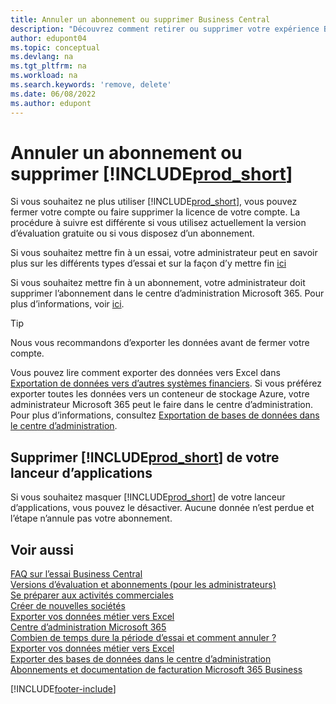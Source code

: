```yaml
---
title: Annuler un abonnement ou supprimer Business Central
description: "Découvrez comment retirer ou supprimer votre expérience Business\_Central si vous disposez d’un abonnement d’évaluation ou si vous disposez d’un abonnement payant."
author: edupont04
ms.topic: conceptual
ms.devlang: na
ms.tgt_pltfrm: na
ms.workload: na
ms.search.keywords: 'remove, delete'
ms.date: 06/08/2022
ms.author: edupont
---
```

# <a name="unsubscribe-or-remove-"></a><a name="unsubscribe-or-remove-"></a><a name="unsubscribe-or-remove-"></a>Annuler un abonnement ou supprimer [!INCLUDE[prod_short](includes/prod_short.md)]

Si vous souhaitez ne plus utiliser [!INCLUDE[prod_short](includes/prod_short.md)], vous pouvez fermer votre compte ou faire supprimer la licence de votre compte. La procédure à suivre est différente si vous utilisez actuellement la version d’évaluation gratuite ou si vous disposez d’un abonnement.  

Si vous souhaitez mettre fin à un essai, votre administrateur peut en savoir plus sur les différents types d’essai et sur la façon d’y mettre fin [ici](/dynamics365/business-central/dev-itpro/administration/trials-subscriptions)  

Si vous souhaitez mettre fin à un abonnement, votre administrateur doit supprimer l’abonnement dans le centre d’administration Microsoft 365. Pour plus d’informations, voir [ici](/dynamics365/business-central/dev-itpro/administration/trials-subscriptions?#removing-a-subscription).  

> [!TIP]
> Nous vous recommandons d’exporter les données avant de fermer votre compte.

Vous pouvez lire comment exporter des données vers Excel dans [Exportation de données vers d’autres systèmes financiers](about-export-data.md#exporting-data-to-other-finance-systems). Si vous préférez exporter toutes les données vers un conteneur de stockage Azure, votre administrateur Microsoft 365 peut le faire dans le centre d’administration. Pour plus d’informations, consultez [Exportation de bases de données dans le centre d’administration](/dynamics365/business-central/dev-itpro/administration/tenant-admin-center-database-export).  

## <a name="removing--from-your-app-launcher"></a><a name="removing--from-your-app-launcher"></a><a name="removing--from-your-app-launcher"></a>Supprimer [!INCLUDE[prod_short](includes/prod_short.md)] de votre lanceur d’applications

Si vous souhaitez masquer [!INCLUDE[prod_short](includes/prod_short.md)] de votre lanceur d’applications, vous pouvez le désactiver. Aucune donnée n’est perdue et l’étape n’annule pas votre abonnement.  

## <a name="see-also"></a><a name="see-also"></a><a name="see-also"></a>Voir aussi

[FAQ sur l’essai Business Central](trial-faq.md)  
[Versions d’évaluation et abonnements (pour les administrateurs)](/dynamics365/business-central/dev-itpro/administration/trials-subscriptions)  
[Se préparer aux activités commerciales](ui-get-ready-business.md)  
[Créer de nouvelles sociétés](about-new-company.md)  
[Exporter vos données métier vers Excel](about-export-data.md)  
[Centre d’administration Microsoft 365](https://admin.microsoft.com/)  
[Combien de temps dure la période d’essai et comment annuler ?](https://community.dynamics.com/business/b/financials/archive/2016/11/28/how-long-is-the-trial-period-and-how-do-i-cancel)  
[Exporter vos données métier vers Excel](about-export-data.md)  
[Exporter des bases de données dans le centre d’administration](/dynamics365/business-central/dev-itpro/administration/tenant-admin-center-database-export)  
[Abonnements et documentation de facturation Microsoft 365 Business](/microsoft-365/commerce/)  

[!INCLUDE[footer-include](includes/footer-banner.md)]
